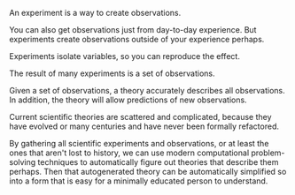 
An experiment is a way to create observations.

You can also get observations just from day-to-day experience. But experiments create observations outside of your experience perhaps.

Experiments isolate variables, so you can reproduce the effect.

The result of many experiments is a set of observations.

Given a set of observations, a theory accurately describes all observations. In addition, the theory will allow predictions of new observations.

Current scientific theories are scattered and complicated, because they have evolved or many centuries and have never been formally refactored.

By gathering all scientific experiments and observations, or at least the ones that aren't lost to history, we can use modern computational problem-solving techniques to automatically figure out theories that describe them perhaps. Then that autogenerated theory can be automatically simplified so into a form that is easy for a minimally educated person to understand.
